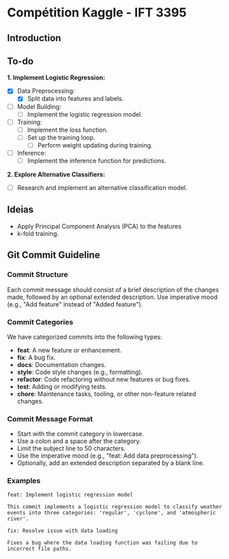 # Compétition Kaggle - IFT 3395

## Introduction

## To-do 
**1. Implement Logistic Regression:**
   - [x] Data Preprocessing:
     - [x] Split data into features and labels.
   - [ ] Model Building:
     - [ ] Implement the logistic regression model.
   - [ ] Training:
     - [ ] Implement the loss function.
     - [ ] Set up the training loop.
       - [ ] Perform weight updating during training.
   - [ ] Inference:
     - [ ] Implement the inference function for predictions.

**2. Explore Alternative Classifiers:**
   - [ ] Research and implement an alternative classification model.

## Ideias 
- Apply Principal Component Analysis (PCA) to the features
- k-fold training. 

## Git Commit Guideline

### Commit Structure
Each commit message should consist of a brief description of the changes made, followed by an optional extended description. Use imperative mood (e.g., "Add feature" instead of "Added feature").

### Commit Categories
We have categorized commits into the following types:

- **feat**: A new feature or enhancement.
- **fix**: A bug fix.
- **docs**: Documentation changes.
- **style**: Code style changes (e.g., formatting).
- **refactor**: Code refactoring without new features or bug fixes.
- **test**: Adding or modifying tests.
- **chore**: Maintenance tasks, tooling, or other non-feature related changes.

### Commit Message Format
- Start with the commit category in lowercase.
- Use a colon and a space after the category.
- Limit the subject line to 50 characters.
- Use the imperative mood (e.g., "feat: Add data preprocessing").
- Optionally, add an extended description separated by a blank line.

### Examples
```plaintext
feat: Implement logistic regression model

This commit implements a logistic regression model to classify weather events into three categories: 'regular', 'cyclone', and 'atmospheric river'.
```

```plaintext 
fix: Resolve issue with data loading

Fixes a bug where the data loading function was failing due to incorrect file paths.
```
